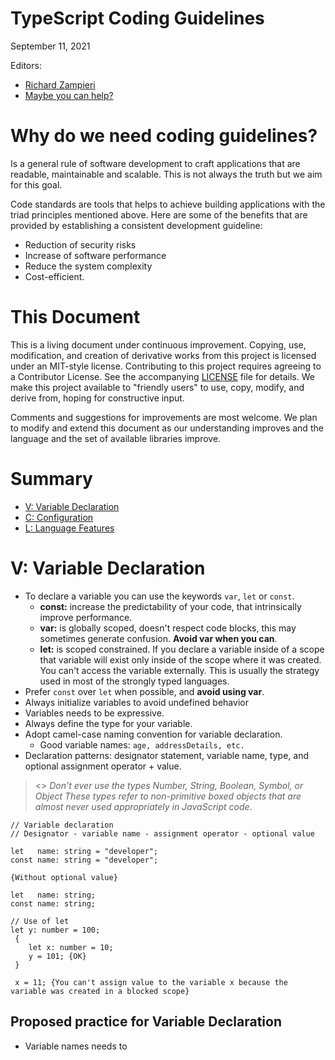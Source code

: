 # <a name="main"></a> TypeScript Coding Guidelines

September 11, 2021

Editors:

- [Richard Zampieri](http)
- [Maybe you can help?]()

# <a name="S-why"></a>Why do we need coding guidelines?

Is a general rule of software development to craft applications that are readable, maintainable and scalable. This is not always the truth but we aim for this goal.

Code standards are tools that helps to achieve building applications with the triad principles mentioned above. Here are some of the benefits that are provided by establishing a consistent development guideline:

- Reduction of security risks
- Increase of software performance
- Reduce the system complexity
- Cost-efficient.

# <a name="S-doc"></a>This Document

This is a living document under continuous improvement.
Copying, use, modification, and creation of derivative works from this project is licensed under an MIT-style license.
Contributing to this project requires agreeing to a Contributor License. See the accompanying [LICENSE](LICENSE) file for details.
We make this project available to "friendly users" to use, copy, modify, and derive from, hoping for constructive input.

Comments and suggestions for improvements are most welcome.
We plan to modify and extend this document as our understanding improves and the language and the set of available libraries improve.

# <a name="S-summary"></a>Summary

- [V: Variable Declaration](#S-variables)
- [C: Configuration](#S-configuration)
- [L: Language Features](#S-language-features)

# <a name="S-variables"></a>V: Variable Declaration

- To declare a variable you can use the keywords `var`, `let` or `const`.
  - **const:** increase the predictability of your code, that intrinsically improve performance.
  - **var:** is globally scoped, doesn't respect code blocks, this may sometimes generate confusion. **Avoid var when you can**.
  - **let:** is scoped constrained. If you declare a variable inside of a scope that variable will exist only inside of the scope
    where it was created. You can't access the variable externally. This is usually the strategy used in most of the strongly typed languages.
- Prefer `const` over `let` when possible, and **avoid using var**.
- Always initialize variables to avoid undefined behavior
- Variables needs to be expressive.
- Always define the type for your variable.
- Adopt camel-case naming convention for variable declaration.
  - Good variable names: `age, addressDetails, etc.`
- Declaration patterns: designator statement, variable name, type, and optional assignment operator + value.

> <> _Don’t ever use the types Number, String, Boolean, Symbol, or Object These types refer to non-primitive boxed objects that are
> almost never used appropriately in JavaScript code_.

```
// Variable declaration
// Designator - variable name - assignment operator - optional value

let   name: string = "developer";
const name: string = "developer";

{Without optional value}

let   name: string;
const name: string;
```

```
// Use of let
let y: number = 100;
 {
	let x: number = 10;
	y = 101; {OK}
 }

 x = 11; {You can't assign value to the variable x because the variable was created in a blocked scope}
```

## Proposed practice for Variable Declaration

- Variable names needs to
